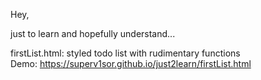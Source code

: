 Hey,

just to learn and hopefully understand...

firstList.html: styled todo list with rudimentary functions  
Demo: https://superv1sor.github.io/just2learn/firstList.html
